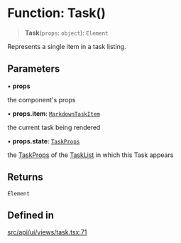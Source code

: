 # Function: Task()

> **Task**(`props`: `object`): `Element`

Represents a single item in a task listing.

## Parameters

• **props**

the component's props

• **props.item**: [`MarkdownTaskItem`](../../indexables/classes/MarkdownTaskItem.md)

the current task being rendered

• **props.state**: [`TaskProps`](../interfaces/TaskProps.md)

the [TaskProps](../interfaces/TaskProps.md) of the [TaskList](TaskList.md) in which this Task appears

## Returns

`Element`

## Defined in

[src/api/ui/views/task.tsx:71](https://github.com/GamerGirlandCo/datacore/blob/73f36550e501eb29175b69b6a097ff3d4401efc7/src/api/ui/views/task.tsx#L71)
